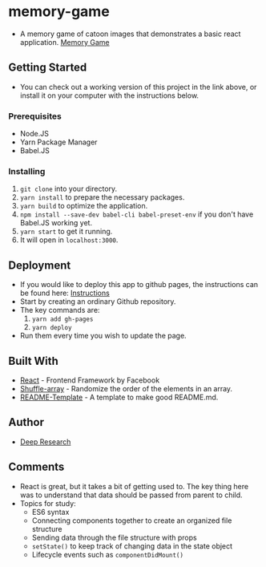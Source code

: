 # memory-game

* A memory game of catoon images that demonstrates a basic react application.
[Memory Game](https://github.com/deep-research/memory-game)

## Getting Started

* You can check out a working version of this project in the link above, or install it on your computer with the instructions below.

### Prerequisites

* Node.JS
* Yarn Package Manager
* Babel.JS

### Installing

1. `git clone` into your directory.
2. `yarn install` to prepare the necessary packages.
3. `yarn build` to optimize the application.
4. `npm install --save-dev babel-cli babel-preset-env` if you don't have Babel.JS working yet.
4. `yarn start` to get it running.
5. It will open in `localhost:3000`.

## Deployment

* If you would like to deploy this app to github pages, the instructions can be found here: [Instructions](https://github.com/facebook/create-react-app/blob/master/packages/react-scripts/template/README.md#github-pages)
* Start by creating an ordinary Github repository.
* The key commands are:
    1. `yarn add gh-pages`
    2. `yarn deploy`
* Run them every time you wish to update the page.

## Built With

* [React](https://reactjs.org/) - Frontend Framework by Facebook
* [Shuffle-array](https://www.npmjs.com/package/shuffle-array) - Randomize the order of the elements in an array.
* [README-Template](https://gist.github.com/PurpleBooth/109311bb0361f32d87a2) - A template to make good README.md.

## Author

* [Deep Research](https://github.com/deep-research)

## Comments

* React is great, but it takes a bit of getting used to. The key thing here was to understand that data should be passed from parent to child.
* Topics for study:
    * ES6 syntax
    * Connecting components together to create an organized file structure
    * Sending data through the file structure with props
    * `setState()` to keep track of changing data in the state object
    * Lifecycle events such as `componentDidMount()`
